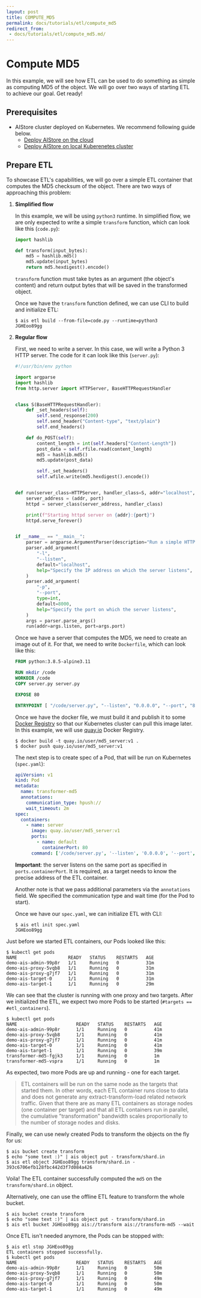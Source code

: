 ```yaml
---
layout: post
title: COMPUTE_MD5
permalink: docs/tutorials/etl/compute_md5
redirect_from:
 - docs/tutorials/etl/compute_md5.md/
---
```


# Compute MD5

In this example, we will see how ETL can be used to do something as simple as computing MD5 of the object.
We will go over two ways of starting ETL to achieve our goal.
Get ready!

## Prerequisites

* AIStore cluster deployed on Kubernetes. We recommend following guide below.
  * [Deploy AIStore on the cloud](https://github.com/NVIDIA/ais-k8s/blob/master/terraform/README.md)
  * [Deploy AIStore on local Kuberenetes cluster](/aistore/docs/getting_started.md#on-premise-deployment)

## Prepare ETL

To showcase ETL's capabilities, we will go over a simple ETL container that computes the MD5 checksum of the object.
There are two ways of approaching this problem:

1. **Simplified flow**

    In this example, we will be using `python3` runtime.
    In simplified flow, we are only expected to write a simple `transform` function, which can look like this (`code.py`):

    ```python
    import hashlib

    def transform(input_bytes):
        md5 = hashlib.md5()
        md5.update(input_bytes)
        return md5.hexdigest().encode()
    ```

    `transform` function must take bytes as an argument (the object's content) and return output bytes that will be saved in the transformed object.

    Once we have the `transform` function defined, we can use CLI to build and initialize ETL:
    ```console
    $ ais etl build --from-file=code.py --runtime=python3
    JGHEoo89gg
    ```

2. **Regular flow**

    First, we need to write a server.
    In this case, we will write a Python 3 HTTP server.
    The code for it can look like this (`server.py`):

    ```python
    #!/usr/bin/env python

    import argparse
    import hashlib
    from http.server import HTTPServer, BaseHTTPRequestHandler


    class S(BaseHTTPRequestHandler):
        def _set_headers(self):
            self.send_response(200)
            self.send_header("Content-type", "text/plain")
            self.end_headers()

        def do_POST(self):
            content_length = int(self.headers["Content-Length"])
            post_data = self.rfile.read(content_length)
            md5 = hashlib.md5()
            md5.update(post_data)

            self._set_headers()
            self.wfile.write(md5.hexdigest().encode())


    def run(server_class=HTTPServer, handler_class=S, addr="localhost", port=8000):
        server_address = (addr, port)
        httpd = server_class(server_address, handler_class)

        print(f"Starting httpd server on {addr}:{port}")
        httpd.serve_forever()


    if __name__ == "__main__":
        parser = argparse.ArgumentParser(description="Run a simple HTTP server")
        parser.add_argument(
            "-l",
            "--listen",
            default="localhost",
            help="Specify the IP address on which the server listens",
        )
        parser.add_argument(
            "-p",
            "--port",
            type=int,
            default=8000,
            help="Specify the port on which the server listens",
        )
        args = parser.parse_args()
        run(addr=args.listen, port=args.port)
    ```

    Once we have a server that computes the MD5, we need to create an image out of it.
    For that, we need to write `Dockerfile`, which can look like this:

    ```dockerfile
    FROM python:3.8.5-alpine3.11

    RUN mkdir /code
    WORKDIR /code
    COPY server.py server.py

    EXPOSE 80

    ENTRYPOINT [ "/code/server.py", "--listen", "0.0.0.0", "--port", "80" ]
    ```

    Once we have the docker file, we must build it and publish it to some [Docker Registry](https://docs.docker.com/registry/) so that our Kubernetes cluster can pull this image later.
    In this example, we will use [quay.io](https://quay.io/) Docker Registry.

    ```console
    $ docker build -t quay.io/user/md5_server:v1 .
    $ docker push quay.io/user/md5_server:v1
    ```

    The next step is to create spec of a Pod, that will be run on Kubernetes (`spec.yaml`):

    ```yaml
    apiVersion: v1
    kind: Pod
    metadata:
      name: transformer-md5
      annotations:
        communication_type: hpush://
        wait_timeout: 2m
    spec:
      containers:
        - name: server
          image: quay.io/user/md5_server:v1
          ports:
            - name: default
              containerPort: 80
          command: ['/code/server.py', '--listen', '0.0.0.0', '--port', '80']
    ```

    **Important**: the server listens on the same port as specified in `ports.containerPort`.
    It is required, as a target needs to know the precise address of the ETL container.

    Another note is that we pass additional parameters via the `annotations` field.
    We specified the communication type and wait time (for the Pod to start).

    Once we have our `spec.yaml`, we can initialize ETL with CLI:
    ```console
    $ ais etl init spec.yaml
    JGHEoo89gg
    ```

Just before we started ETL containers, our Pods looked like this:

```console
$ kubectl get pods
NAME                   READY   STATUS    RESTARTS   AGE
demo-ais-admin-99p8r   1/1     Running   0          31m
demo-ais-proxy-5vqb8   1/1     Running   0          31m
demo-ais-proxy-g7jf7   1/1     Running   0          31m
demo-ais-target-0      1/1     Running   0          31m
demo-ais-target-1      1/1     Running   0          29m
```

We can see that the cluster is running with one proxy and two targets.
After we initialized the ETL, we expect two more Pods to be started (`#targets == #etl_containers`).

```console
$ kubectl get pods
NAME                      READY   STATUS    RESTARTS   AGE
demo-ais-admin-99p8r      1/1     Running   0          41m
demo-ais-proxy-5vqb8      1/1     Running   0          41m
demo-ais-proxy-g7jf7      1/1     Running   0          41m
demo-ais-target-0         1/1     Running   0          41m
demo-ais-target-1         1/1     Running   0          39m
transformer-md5-fgjk3     1/1     Running   0          1m
transformer-md5-vspra     1/1     Running   0          1m
```

As expected, two more Pods are up and running - one for each target.

> ETL containers will be run on the same node as the targets that started them.
> In other words, each ETL container runs close to data and does not generate any extract-transform-load
> related network traffic. Given that there are as many ETL containers as storage nodes
> (one container per target) and that all ETL containers run in parallel, the cumulative "transformation"
> bandwidth scales proportionally to the number of storage nodes and disks.

Finally, we can use newly created Pods to transform the objects on the fly for us:

```console
$ ais bucket create transform
$ echo "some text :)" | ais object put - transform/shard.in
$ ais etl object JGHEoo89gg transform/shard.in -
393c6706efb128fbc442d3f7d084a426
```

Voila! The ETL container successfully computed the `md5` on the `transform/shard.in` object.

Alternatively, one can use the offline ETL feature to transform the whole bucket.

```console
$ ais bucket create transform
$ echo "some text :)" | ais object put - transform/shard.in
$ ais etl bucket JGHEoo89gg ais://transform ais://transform-md5 --wait
```

Once ETL isn't needed anymore, the Pods can be stopped with:

```console
$ ais etl stop JGHEoo89gg
ETL containers stopped successfully.
$ kubectl get pods
NAME                      READY   STATUS    RESTARTS   AGE
demo-ais-admin-99p8r      1/1     Running   0          50m
demo-ais-proxy-5vqb8      1/1     Running   0          50m
demo-ais-proxy-g7jf7      1/1     Running   0          49m
demo-ais-target-0         1/1     Running   0          50m
demo-ais-target-1         1/1     Running   0          49m
```
